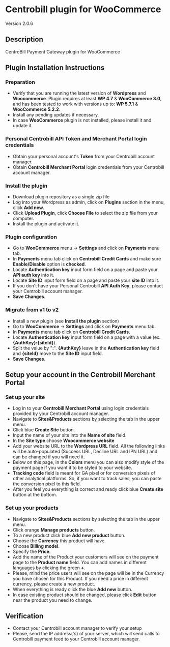 # Centrobill plugin for WooCommerce  
Version 2.0.6

## Description
CentroBill Payment Gateway plugin for WooCommerce   

##  Plugin Installation Instructions  

### Preparation 
* Verify that you are running the latest version of __Wordpress__ and __Woocommerce__. Plugin requires at least __WP 4.7__  & __WooCommerce 3.0__, and has been tested to work with versions up to: __WP 5.7.1__ & __WooCommerce 5.2.2__.
* Install any pending updates if necessary. 
* In case __WooCommerce__ plugin is not installed, please install it and update it.

### Personal Centrobill API Token and Merchant Portal login credentials
* Obtain your personal account's __Token__ from your Centrobill account manager.
* Obtain __Centrobill Merchant Portal__ login credentials from your Centrobill account manager.

### Install the plugin 
* Download plugin repository as a single zip file 
* Log into your Wordpress as admin, click on __Plugins__ section in the menu, click __Add new__. 
* Click __Upload Plugin__, click __Choose File__ to select the zip file from your computer. 
* Install the plugin and activate it.  

### Plugin configuration
* Go to __WooCommerce__ menu -> __Settings__ and click on __Payments__ menu tab.
* In __Payments__ menu tab click on __Centrobill Credit Cards__ and make sure __Enable/Disable__ option is __checked__.
* Locate __Authentication key__ input form field on a page and paste your __API auth key__ into it.
* Locate __Site ID__ input form field on a page and paste your __site ID__ into it.
* If you don't have your Personal Centrobill __API Auth Key__, please contact your Centrobill account manager.
* __Save Changes__.

### Migrate from v1 to v2
* Install a new plugin (see __Install the plugin__ section)
* Go to __WooCommerce__ -> __Settings__ and click on __Payments__ menu tab.
* In __Payments__ menu tab click on __Centrobill Credit Cards__.
* Locate __Authentication key__ input form field on a page with a value (ex. __{AuthKey}:{siteId}__).
* Split the value by "__:__". __{AuthKey}__ leave in the __Authentication key__ field and __{siteId}__ move to the __Site ID__ input field.
* __Save Changes__.

## Setup your account in the Centrobill Merchant Portal

### Set up your site
* Log in to your __Centrobill Merchant Portal__ using login credentials provided by your Centrobill account manager.
* Navigate to __Sites&Products__ sections by selecting the tab in the upper menu.
* Click blue __Create Site__ button.
* Input the name of your site into the __Name of site__ field. 
* In the __Site type__ choose __Woocommerce website__
* Add your website URL to the __Wordpress URL__ field. All the following links will be auto-populated (Success URL, Decline URL and IPN URL) and can be changed if you will need it.
* Below on this page, in the __Colors__ menu you can also modify style of the payment page if you want it to be styled to your website.
* __Tracking code__ field is meant for GA pixel or for conversion pixels of other analytical platforms. So, if you want to track sales, you can paste the conversion pixel to this field.
* After you feel you everything is correct and ready click blue __Create site__ button at the bottom.

### Set up your products
* Navigate to __Sites&Products__ sections by selecting the tab in the upper menu.
* Click orange __Manage products__ button.
* To a new product click blue __Add new product__ button.
* Choose the __Currency__ this product will have.
* Choose __Billing model__.
* Specify the __Price__.
* Add the name of the Product your customers will see on the payment page to the __Product name__ field. You can add names in different languages by clicking the green __+__. 
* Please, mind the price users will see on the page will be in the Currency you have chosen for this Product. If you need a price in different currency, please create a new product.
* When everything is ready click the blue __Add new__ button.
* In case existing product should be changed, please click __Edit__ button near the product you need to change.

## Verification 
* Contact your Centrobill account manager to verify your setup
* Please, send the IP address('s) of your server, which will send calls to Centrobill payment feed to your Centrobill account manager.
